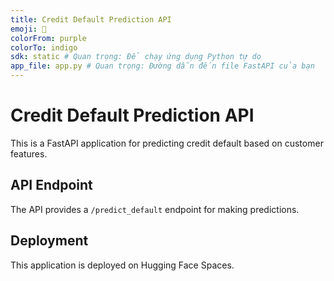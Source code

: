 ```yaml
---
title: Credit Default Prediction API
emoji: 🚀
colorFrom: purple
colorTo: indigo
sdk: static # Quan trọng: Để chạy ứng dụng Python tự do
app_file: app.py # Quan trọng: Đường dẫn đến file FastAPI của bạn
---
```


# Credit Default Prediction API

This is a FastAPI application for predicting credit default based on customer features.

## API Endpoint

The API provides a `/predict_default` endpoint for making predictions.

## Deployment

This application is deployed on Hugging Face Spaces.